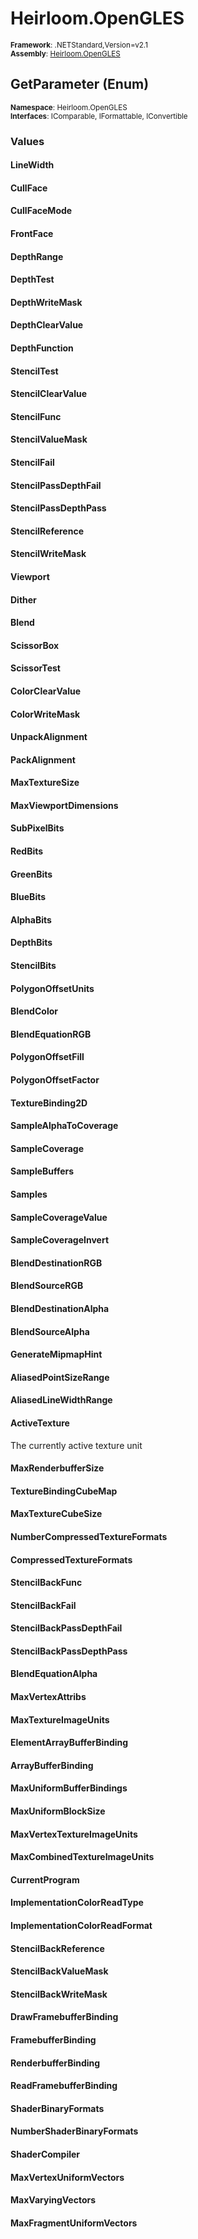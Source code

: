 # Heirloom.OpenGLES

<small>**Framework**: .NETStandard,Version=v2.1</small>  
<small>**Assembly**: [Heirloom.OpenGLES](../heirloom.opengles/heirloom.opengles.md)</small>  

## GetParameter (Enum)
<small>**Namespace**: Heirloom.OpenGLES</sub></small>  
<small>**Interfaces**: IComparable, IFormattable, IConvertible</small>  

### Values

#### LineWidth


#### CullFace


#### CullFaceMode


#### FrontFace


#### DepthRange


#### DepthTest


#### DepthWriteMask


#### DepthClearValue


#### DepthFunction


#### StencilTest


#### StencilClearValue


#### StencilFunc


#### StencilValueMask


#### StencilFail


#### StencilPassDepthFail


#### StencilPassDepthPass


#### StencilReference


#### StencilWriteMask


#### Viewport


#### Dither


#### Blend


#### ScissorBox


#### ScissorTest


#### ColorClearValue


#### ColorWriteMask


#### UnpackAlignment


#### PackAlignment


#### MaxTextureSize


#### MaxViewportDimensions


#### SubPixelBits


#### RedBits


#### GreenBits


#### BlueBits


#### AlphaBits


#### DepthBits


#### StencilBits


#### PolygonOffsetUnits


#### BlendColor


#### BlendEquationRGB


#### PolygonOffsetFill


#### PolygonOffsetFactor


#### TextureBinding2D


#### SampleAlphaToCoverage


#### SampleCoverage


#### SampleBuffers


#### Samples


#### SampleCoverageValue


#### SampleCoverageInvert


#### BlendDestinationRGB


#### BlendSourceRGB


#### BlendDestinationAlpha


#### BlendSourceAlpha


#### GenerateMipmapHint


#### AliasedPointSizeRange


#### AliasedLineWidthRange


#### ActiveTexture
<member name="F:Heirloom.OpenGLES.GetParameter.ActiveTexture">
  <summary>
            The currently active texture unit
            </summary>
</member>

#### MaxRenderbufferSize


#### TextureBindingCubeMap


#### MaxTextureCubeSize


#### NumberCompressedTextureFormats


#### CompressedTextureFormats


#### StencilBackFunc


#### StencilBackFail


#### StencilBackPassDepthFail


#### StencilBackPassDepthPass


#### BlendEquationAlpha


#### MaxVertexAttribs


#### MaxTextureImageUnits


#### ElementArrayBufferBinding


#### ArrayBufferBinding


#### MaxUniformBufferBindings


#### MaxUniformBlockSize


#### MaxVertexTextureImageUnits


#### MaxCombinedTextureImageUnits


#### CurrentProgram


#### ImplementationColorReadType


#### ImplementationColorReadFormat


#### StencilBackReference


#### StencilBackValueMask


#### StencilBackWriteMask


#### DrawFramebufferBinding


#### FramebufferBinding


#### RenderbufferBinding


#### ReadFramebufferBinding


#### ShaderBinaryFormats


#### NumberShaderBinaryFormats


#### ShaderCompiler


#### MaxVertexUniformVectors


#### MaxVaryingVectors


#### MaxFragmentUniformVectors


